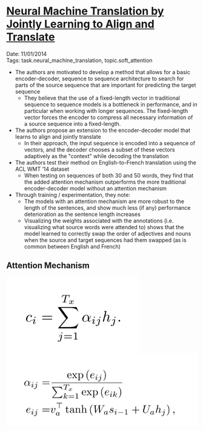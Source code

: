 # [Neural Machine Translation by Jointly Learning to Align and Translate](https://arxiv.org/abs/1409.0473)

Date: 11/01/2014  
Tags: task.neural_machine_translation, topic.soft_attention  

- The authors are motivated to develop a method that allows for a basic encoder-decoder, sequence to sequence architecture to search for parts of the source sequence that are important for predicting the target sequence
    - They believe that the use of a fixed-length vector in traditional sequence to sequence models is a bottleneck in performance, and in particular when working with longer sequences. The fixed-length vector forces the encoder to compress all necessary information of a source sequence into a fixed-length.
- The authors propose an extension to the encoder-decoder model that learns to align and jointly translate
    - In their approach, the input sequence is encoded into a sequence of vectors, and the decoder chooses a subset of these vectors adaptively as the "context" while decoding the translation
- The authors test their method on English-to-French translation using the ACL WMT ’14 dataset
    - When testing on sequences of both 30 and 50 words, they find that the added attention mechanism outperforms the more traditional encoder-decoder model without an attention mechanism
- Through training / experimentation, they note:
    - The models with an attention mechanism are more robust to the length of the sentences, and show much less (if any) performance deterioration as the sentence length increases
    - Visualizing the weights associated with the annotations (i.e. visualizing what source words were attended to) shows that the model learned to correctly swap the order of adjectives and nouns when the source and target sequences had them swapped (as is common between English and French)

## Attention Mechanism

![](./images/nmt_attention_context.png)
![](./images/nmt_attention_weights.png)
